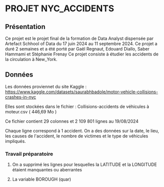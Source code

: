 # PROJET NYC_ACCIDENTS

## Présentation

Ce projet est le projet final de la formation de Data Analyst dispensée par Artefact Schhool of Data du 17 juin 2024 au 11 septembre 2024. Ce projet a duré 2 semaines et a été porté par Gaël Regnaut, Edouard Diallo, Saber Hammami et Stéphanie Frenay
Ce projet consiste à étudier les accidents de la circulation à New_York.

## Données

Les données proviennet du site Kaggle :
https://www.kaggle.com/datasets/saurabhbadole/motor-vehicle-collisions-crashes-in-nyc

Elles sont stockées dans le fichier :
Collisions-accidents de véhicules à moteur.csv ( 446,69 Mo )

Ce fichier contient 29 colonnes et 2 109 801 lignes au 19/08/2024

Chaque ligne correspond à 1 accident. On a des données sur la date, le lieu, les causes de l'accident, le nombre de victimes et le type de véhicules impliqués.

### Travail préparatoire

1. On a supprimé les lignes pour lesquelles la LATITUDE et la LONGITUDE étaient manquantes ou aberrantes

2. La variable BOROUGH (quar)
